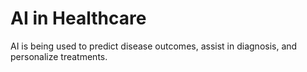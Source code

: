 # AI in Healthcare

AI is being used to predict disease outcomes, assist in diagnosis, and personalize treatments.
